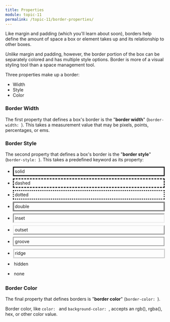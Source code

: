 ```yaml
---
title: Properties
module: topic-11
permalink: /topic-11/border-properties/
---
```


<div class="divider-heading"></div>

Like margin and padding (which you'll learn about soon), borders help define the amount of space a box or element takes up and its relationship to other boxes.

_Unlike_ margin and padding, however, the border portion of the box can be separately colored and has multiple style options. Border is more of a visual styling tool than a space management tool.

Three properties make up a border:
- Width
- Style
- Color


### Border Width

The first property that defines a box's border is the "**border width**" (`border-width: `). This takes a measurement value that may be pixels, points, percentages, or ems.


### Border Style

The second property that defines a box's border is the "**border style**" (`border-style: `). This takes a predefined keyword as its property:

- <div style="border-style:solid;padding:0.25em;margin-bottom:0.5em;">solid</div>
- <div style="border-style:dashed;padding:0.25em;margin-bottom:0.5em;">dashed</div>
- <div style="border-style:dotted;padding:0.25em;margin-bottom:0.5em;">dotted</div>
- <div style="border-style:double;padding:0.25em;margin-bottom:0.5em;">double</div>
- <div style="border-style:inset;padding:0.25em;margin-bottom:0.5em;">inset</div>
- <div style="border-style:outset;padding:0.25em;margin-bottom:0.5em;">outset</div>
- <div style="border-style:groove;padding:0.25em;margin-bottom:0.5em;">groove</div>
- <div style="border-style:ridge;padding:0.25em;margin-bottom:0.5em;">ridge</div>
- <div style="border-style:hidden;padding:0.25em;margin-bottom:0.5em;">hidden</div>
- <div style="border-style:none;padding:0.25em;margin-bottom:0.5em;">none</div>


### Border Color

The final property that defines borders is "**border color**" (`border-color: `).

Border color, like `color: ` and `background-color: `, accepts an rgb(), rgba(), hex, or other color value.
